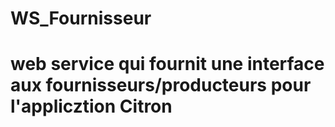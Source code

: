# WS_Fournisseur
# web service qui fournit une interface aux fournisseurs/producteurs pour l'applicztion Citron
